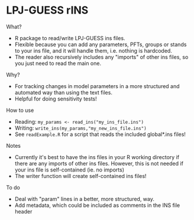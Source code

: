 # LPJ-GUESS rINS

What?
- R package to read/write LPJ-GUESS ins files.
- Flexible because you can add any parameters, PFTs, groups or stands to your ins file, and it will handle them, i.e. nothing is hardcoded.
- The reader also recursively includes any "imports" of other ins files, so you just need to read the main one.

Why?
- For tracking changes in model parameters in a more structured and automated way than using the text files.
- Helpful for doing sensitivity tests!

How to use
- Reading: `my_params <- read_ins("my_ins_file.ins")`
- Writing: `write_ins(my_params,"my_new_ins_file.ins")`
- See `readExample.R` for a script that reads the included global\*.ins files!

Notes
- Currently it's best to have the ins files in your R working directory if there are any imports of other ins files. However, this is not needed if your ins file is self-contained (ie. no imports)
- The writer function will create self-contained ins files!

To do
- Deal with "param" lines in a better, more structured, way.
- Add metadata, which could be included as comments in the INS file header
